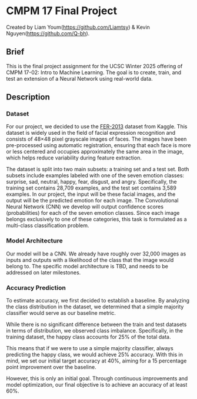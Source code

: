# CMPM 17 Final Project

Created by Liam Youm(https://github.com/Liamtsy) & Kevin Nguyen(https://github.com/Q-bh).

## Brief

This is the final project assignment for the UCSC Winter 2025 offering of CMPM 17-02: Intro to Machine Learning. The goal is to create, train, and test an extension of a Neural Network using real-world data.

## Description

### Dataset

For our project, we decided to use the [FER-2013](https://www.kaggle.com/datasets/msambare/fer2013) dataset from Kaggle. This dataset is widely used in the field of facial expression recognition and consists of 48×48 pixel grayscale images of faces. The images have been pre-processed using automatic registration, ensuring that each face is more or less centered and occupies approximately the same area in the image, which helps reduce variability during feature extraction.

The dataset is split into two main subsets: a training set and a test set. Both subsets include examples labeled with one of the seven emotion classes: surprise, sad, neutral, happy, fear, disgust, and angry. Specifically, the training set contains 28,709 examples, and the test set contains 3,589 examples. In our project, the input will be these facial images, and the output will be the predicted emotion for each image. The Convolutional Neural Network (CNN) we develop will output confidence scores (probabilities) for each of the seven emotion classes. Since each image belongs exclusively to one of these categories, this task is formulated as a multi-class classification problem.

### Model Architecture

Our model will be a CNN. We already have roughly over 32,000 images as inputs and outputs with a likelihood of the class that the image would belong to. The specific model architecture is TBD, and needs to be addressed on later milestones.

### Accuracy Prediction

To estimate accuracy, we first decided to establish a baseline. By analyzing the class distribution in the dataset, we determined that a simple majority classifier would serve as our baseline metric.

While there is no significant difference between the train and test datasets in terms of distribution, we observed class imbalance. Specifically, in the training dataset, the happy class accounts for 25% of the total data.

This means that if we were to use a simple majority classifier, always predicting the happy class, we would achieve 25% accuracy. With this in mind, we set our initial target accuracy at 40%, aiming for a 15 percentage point improvement over the baseline.

However, this is only an initial goal. Through continuous improvements and model optimization, our final objective is to achieve an accuracy of at least 60%.
